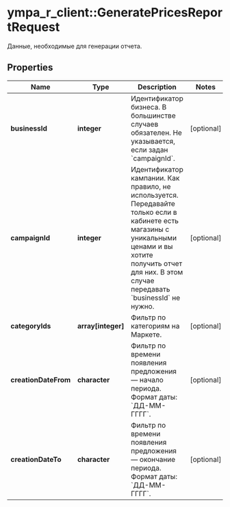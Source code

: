 # ympa_r_client::GeneratePricesReportRequest

Данные, необходимые для генерации отчета.

## Properties
Name | Type | Description | Notes
------------ | ------------- | ------------- | -------------
**businessId** | **integer** | Идентификатор бизнеса.  В большинстве случаев обязателен. Не указывается, если задан &#x60;campaignId&#x60;.  | [optional] 
**campaignId** | **integer** | Идентификатор кампании.  Как правило, не используется. Передавайте только если в кабинете есть магазины с уникальными ценами и вы хотите получить отчет для них. В этом случае передавать &#x60;businessId&#x60; не нужно.  | [optional] 
**categoryIds** | **array[integer]** | Фильтр по категориям на Маркете. | [optional] 
**creationDateFrom** | **character** | Фильтр по времени появления предложения — начало периода.  Формат даты: &#x60;ДД-ММ-ГГГГ&#x60;.  | [optional] 
**creationDateTo** | **character** | Фильтр по времени появления предложения — окончание периода.  Формат даты: &#x60;ДД-ММ-ГГГГ&#x60;.  | [optional] 


